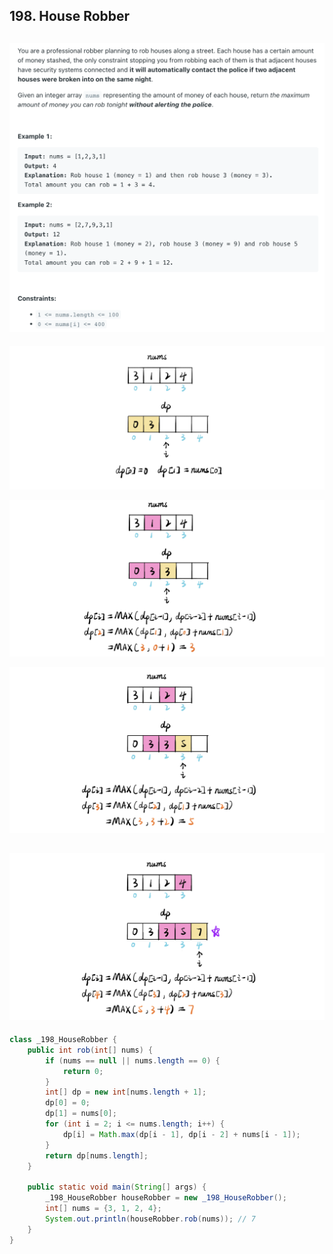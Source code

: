 ## 198. House Robber
![](img/2023-02-06-16-22-32.png)
---
![](img/2023-02-06-16-22-51.png)

![](img/2023-02-06-16-23-12.png)

![](img/2023-02-06-16-25-03.png)

![](img/2023-02-06-16-25-19.png)
---

```java
class _198_HouseRobber {
    public int rob(int[] nums) {
        if (nums == null || nums.length == 0) {
            return 0;
        }
        int[] dp = new int[nums.length + 1];
        dp[0] = 0;
        dp[1] = nums[0];
        for (int i = 2; i <= nums.length; i++) {
            dp[i] = Math.max(dp[i - 1], dp[i - 2] + nums[i - 1]);
        }
        return dp[nums.length];
    }

    public static void main(String[] args) {
        _198_HouseRobber houseRobber = new _198_HouseRobber();
        int[] nums = {3, 1, 2, 4};
        System.out.println(houseRobber.rob(nums)); // 7
    }
}

```